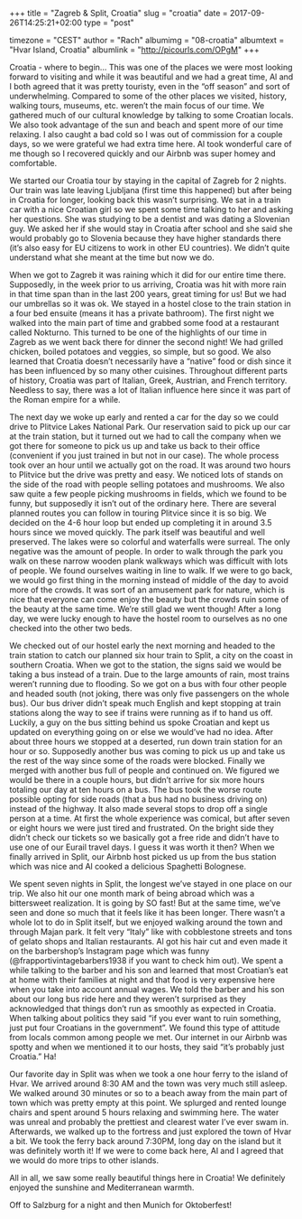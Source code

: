 +++
title = "Zagreb & Split, Croatia"
slug = "croatia"
date = 2017-09-26T14:25:21+02:00
type = "post"

timezone = "CEST"
author = "Rach"
albumimg = "08-croatia"
albumtext = "Hvar Island, Croatia"
albumlink = "http://picourls.com/OPgM"
+++

Croatia - where to begin… This was one of the places we were most looking forward to visiting and while it was beautiful and we had a great time, Al and I both agreed that it was pretty touristy, even in the “off season” and sort of underwhelming. Compared to some of the other places we visited, history, walking tours, museums, etc. weren’t the main focus of our time. We gathered much of our cultural knowledge by talking to some Croatian locals. We also took advantage of the sun and beach and spent more of our time relaxing. I also caught a bad cold so I was out of commission for a couple days, so we were grateful we had extra time here. Al took wonderful care of me though so I recovered quickly and our Airbnb was super homey and comfortable.

We started our Croatia tour by staying in the capital of Zagreb for 2 nights. Our train was late leaving Ljubljana (first time this happened) but after being in Croatia for longer, looking back this wasn’t surprising. We sat in a train car with a nice Croatian girl so we spent some time talking to her and asking her questions. She was studying to be a dentist and was dating a Slovenian guy. We asked her if she would stay in Croatia after school and she said she would probably go to Slovenia because they have higher standards there (it’s also easy for EU citizens to work in other EU countries). We didn’t quite understand what she meant at the time but now we  do.

When we got to Zagreb it was raining which it did for our entire time there. Supposedly, in the week prior to us arriving, Croatia was hit with more rain in that time span than in the last 200 years, great timing for us!  But we had our umbrellas so it was ok. We stayed in a hostel close to the train station in a four bed ensuite (means it has a private bathroom). The first night we walked into the main part of time and grabbed some food at a restaurant called Nokturno. This turned to be one of the highlights of our time in Zagreb as we went back there for dinner the second night! We had grilled chicken, boiled potatoes and veggies, so simple, but so good. We also learned that Croatia doesn’t necessarily have a “native” food or dish since it has been influenced by so many other cuisines. Throughout different parts of history, Croatia was part of Italian, Greek, Austrian, and French territory. Needless to say, there was a lot of Italian influence here since it was part of the Roman empire for a while.

The next day we woke up early and rented a car for the day so we could drive to Plitvice Lakes National Park. Our reservation said to pick up our car at the train station, but it turned out we had to call the company when we got there for someone to pick us up and take us back to their office (convenient if you just trained in but not in our case). The whole process took over an hour until we actually got on the road. It was around two hours to Plitvice but the drive was pretty and easy. We noticed lots of stands on the side of the road with people selling potatoes and mushrooms. We also saw quite a few people picking mushrooms in fields, which we found to be funny, but supposedly it isn’t out of the ordinary here. There are several planned routes you can follow in touring Plitvice since it is so big. We decided on the 4-6 hour loop but ended up completing it in around 3.5 hours since we moved quickly. The park itself was beautiful and well preserved. The lakes were so colorful and waterfalls were surreal. The only negative was the amount of people. In order to walk through the park you walk on these narrow wooden plank walkways which was difficult with lots of people. We found ourselves waiting in line to walk. If we were to go back, we would go first thing in the morning instead of middle of the day to avoid more of the crowds. It was sort of an amusement park for nature, which is nice that everyone can come enjoy the beauty but the crowds ruin some of the beauty at the same time. We’re still glad we went though! After a long day, we were lucky enough to have the hostel room to ourselves as no one checked into the other two beds.

We checked out of our hostel early the next morning and headed to the train station to catch our planned six hour train to Split, a city on the coast in southern Croatia. When we got to the station, the signs said we would be taking a bus instead of a train. Due to the large amounts of rain, most trains weren’t running due to flooding. So we got on a bus with four other people and headed south (not joking, there was only five passengers on the whole bus). Our bus driver didn’t speak much English and kept stopping at train stations along the way to see if trains were running as if to hand us off. Luckily, a guy on the bus sitting behind us spoke Croatian and kept us updated on everything going on or else we would’ve had no idea. After about three hours we stopped at a deserted, run down train station for an hour or so. Supposedly another bus was coming to pick us up and take us the rest of the way since some of the roads were blocked. Finally we merged with another bus full of people and continued on. We figured we would be there in a couple hours, but didn’t arrive for six more hours totaling our day at ten hours on a bus. The bus took the worse route possible opting for side roads (that a bus had no business driving on) instead of the highway. It also made several stops to drop off a single person at a time. At first the whole experience was comical, but after seven or eight hours we were just tired and frustrated. On the bright side they didn’t check our tickets so we basically got a free ride and didn’t have to use one of our Eurail travel days. I guess it was worth it then? When we finally arrived in Split, our Airbnb host picked us up from the bus station which was nice and Al cooked a delicious Spaghetti Bolognese.

We spent seven nights in Split, the longest we’ve stayed in one place on our trip. We also hit our one month mark of being abroad which was a bittersweet realization. It is going by SO fast! But at the same time, we’ve seen and done so much that it feels like it has been longer. There wasn’t a whole lot to do in Split itself, but we enjoyed walking around the town and through Majan park. It felt very “Italy” like with cobblestone streets and tons of gelato shops and Italian restaurants. Al got his hair cut and even made it on the barbershop’s Instagram page which was funny (@frapportivintagebarbers1938 if you want to check him out). We spent a while talking to the barber and his son and learned that most Croatian’s eat at home with their families at night and that food is very expensive here when you take into account annual wages. We told the barber and his son about our long bus ride here and they weren’t surprised as they acknowledged that things don’t run as smoothly as expected in Croatia. When talking about politics they said “if you ever want to ruin something, just put four Croatians in the government”. We found this type of attitude from locals common among people we met. Our internet in our Airbnb was spotty and when we mentioned it to our hosts, they said “it’s probably just Croatia.” Ha!

Our favorite day in Split was when we took a one hour ferry to the island of Hvar. We arrived around 8:30 AM and the town was very much still asleep. We walked around 30 minutes or so to a beach away from the main part of town which was pretty empty at this point. We splurged and rented lounge chairs and spent around 5 hours relaxing and swimming here. The water was unreal and probably the prettiest and clearest water I’ve ever swam in. Afterwards, we walked up to the fortress and just explored the town of Hvar a bit. We took the ferry back around 7:30PM, long day on the island but it was definitely worth it! If we were to come back here, Al and I agreed that we would do more trips to other islands.

All in all, we saw some really beautiful things here in Croatia! We definitely enjoyed the sunshine and Mediterranean warmth.

Off to Salzburg for a night and then Munich for Oktoberfest!

